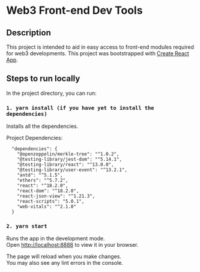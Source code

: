 # Web3 Front-end Dev Tools

## Description
This project is intended to aid in easy access to front-end modules required for web3 developments. 
This project was bootstrapped with [Create React App](https://github.com/facebook/create-react-app).

## Steps to run locally

In the project directory, you can run:

### `1. yarn install (if you have yet to install the dependencies)`

Installs all the dependencies.

Project Dependencies:
```
  "dependencies": {
    "@openzeppelin/merkle-tree": "^1.0.2",
    "@testing-library/jest-dom": "^5.14.1",
    "@testing-library/react": "^13.0.0",
    "@testing-library/user-event": "^13.2.1",
    "antd": "^5.1.5",
    "ethers": "^5.7.2",
    "react": "^18.2.0",
    "react-dom": "^18.2.0",
    "react-json-view": "^1.21.3",
    "react-scripts": "5.0.1",
    "web-vitals": "^2.1.0"
  }
```
### `2. yarn start`

Runs the app in the development mode.\
Open [http://localhost:8888](http://localhost:8888) to view it in your browser.

The page will reload when you make changes.\
You may also see any lint errors in the console.
